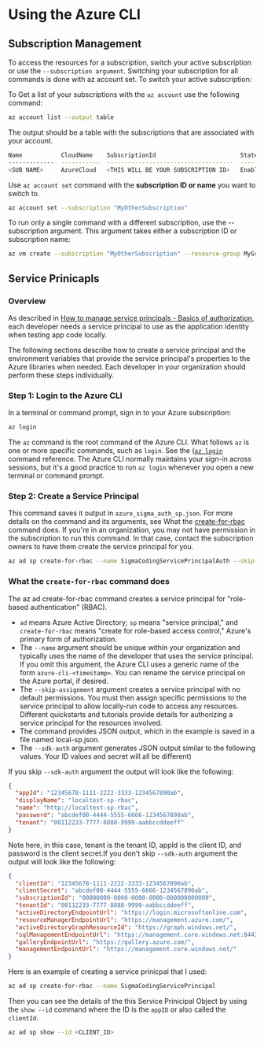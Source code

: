 # Using the Azure CLI

## Subscription Management

To access the resources for a subscription, switch your active subscription or use the `--subscription argument`. Switching your
subscription for all commands is done with az account set. To switch your active subscription:

To Get a list of your subscriptions with the `az account` use the following command:

```bash
az account list --output table
```

The output should be a table with the subscriptions that are associated with your account.

```bash
Name           CloudName    SubscriptionId                        State    IsDefault
-------------  -----------  ------------------------------------  -------  -----------
<SUB NAME>     AzureCloud   <THIS WILL BE YOUR SUBSCRIPTION ID>   Enabled  True
```

Use `az account set` command with the **subscription ID or name** you want to switch to.

```bash
az account set --subscription "MyOtherSubscription"
```

To run only a single command with a different subscription, use the --subscription argument. This argument takes either a
subscription ID or subscription name:

```bash
az vm create --subscription "MyOtherSubscription" --resource-group MyGroup --name NewVM --image Ubuntu
```

## Service Prinicapls

### Overview

As described in [How to manage service principals - Basics of authorization](https://docs.microsoft.com/en-us/azure/developer/python/how-to-manage-service-principals#basics-of-azure-authorization), each developer needs a service principal to use as the application
identity when testing app code locally.

The following sections describe how to create a service principal and the environment variables that provide the service principal's properties
to the Azure libraries when needed. Each developer in your organization should perform these steps individually.

### Step 1: Login to the Azure CLI

In a terminal or command prompt, sign in to your Azure subscription:

```bash
az login
```

The `az` command is the root command of the Azure CLI. What follows `az` is one or more specific commands, such as `login`. See the ([`az login`](https://docs.microsoft.com/en-us/cli/azure/authenticate-azure-cli) command reference. The Azure CLI normally maintains your sign-in across sessions, but it's a good
practice to run `az login` whenever you open a new terminal or command prompt.

### Step 2: Create a Service Principal

This command saves it output in `azure_sigma_auth_sp.json`. For more details on the command and its arguments, see What the [create-for-rbac](https://docs.microsoft.com/en-us/azure/developer/python/configure-local-development-environment?tabs=cmd#what-the-create-for-rbac-command-does)
command does. If you're in an organization, you may not have permission in the subscription to run this command. In that case, contact the
subscription owners to have them create the service principal for you.

```bash
az ad sp create-for-rbac --name SigmaCodingServicePrincipalAuth --skip-assignment --sdk-auth > azure_sigma_auth_sp.json
```

### What the `create-for-rbac` command does

The az ad create-for-rbac command creates a service principal for "role-based authentication" (RBAC).

- `ad` means Azure Active Directory; `sp` means "service principal," and `create-for-rbac` means "create for role-based access control," Azure's primary form of authorization.
- The `--name` argument should be unique within your organization and typically uses the name of the developer that uses the service principal. If you omit this argument, the Azure CLI uses a generic name of the form `azure-cli-<timestamp>`. You can rename the service principal on the Azure portal, if desired.
- The `--skip-assignment` argument creates a service principal with no default permissions. You must then assign specific permissions to the service principal to allow locally-run code to access any resources. Different quickstarts and tutorials provide details for authorizing a service principal for the resources involved.
- The command provides JSON output, which in the example is saved in a file named local-sp.json.
- The `--sdk-auth` argument generates JSON output similar to the following values. Your ID values and secret will all be different)

If you skip `--sdk-auth` argument the output will look like the following:

```json
{
  "appId": "12345678-1111-2222-3333-1234567890ab",
  "displayName": "localtest-sp-rbac",
  "name": "http://localtest-sp-rbac",
  "password": "abcdef00-4444-5555-6666-1234567890ab",
  "tenant": "00112233-7777-8888-9999-aabbccddeeff"
}
```

Note here, in this case, tenant is the tenant ID, appId is the client ID, and password is the client secret.If you don't skip `--sdk-auth` argument the output will look like the following:

```json
{
  "clientId": "12345678-1111-2222-3333-1234567890ab",
  "clientSecret": "abcdef00-4444-5555-6666-1234567890ab",
  "subscriptionId": "00000000-0000-0000-0000-000000000000",
  "tenantId": "00112233-7777-8888-9999-aabbccddeeff",
  "activeDirectoryEndpointUrl": "https://login.microsoftonline.com",
  "resourceManagerEndpointUrl": "https://management.azure.com/",
  "activeDirectoryGraphResourceId": "https://graph.windows.net/",
  "sqlManagementEndpointUrl": "https://management.core.windows.net:8443/",
  "galleryEndpointUrl": "https://gallery.azure.com/",
  "managementEndpointUrl": "https://management.core.windows.net/"
}
```

Here is an example of creating a service prinicpal that I used:

```bash
az ad sp create-for-rbac --name SigmaCodingServicePrincipal
```

Then you can see the details of the this Service Prinicipal Object by using the `show --id` command
where the ID is the `appID` or also called the `clientId`.

```bash
az ad sp show --id <CLIENT_ID>
```
